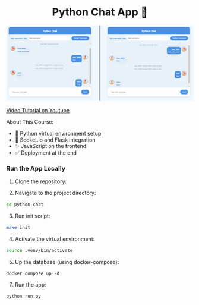 <h1 align="center">Python Chat App 💬</h1>

![Demo App](/screenshot-for-readme.png)

[Video Tutorial on Youtube](https://youtu.be/h991oLxOxeM)

About This Course:

-   🚀 Python virtual environment setup
-   💬 Socket.io and Flask integration
-   ✨ JavaScript on the frontend
-   ✅ Deployment at the end

### Run the App Locally

1. Clone the repository:

2. Navigate to the project directory:

```bash
cd python-chat
```

3. Run init script:


```bash
make init
```

4. Activate the virtual environment:

```bash
source .venv/bin/activate
```
5. Up the database (using docker-compose):
```
docker compose up -d
```

7. Run the app:

```bash
python run.py
```
